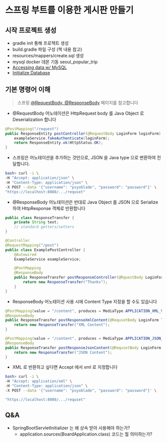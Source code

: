 # 스프링 부트를 이용한 게시판 만들기

## 시작 프로젝트 생성
* gradle init 통해 프로젝트 생성
* build.gradle 파일 구성 (책 내용 참고)
* resources/mappers/create.sql 생성
* mysql docker 데몬 기동 seoul_popular_trip
* [Accessing data w/ MySQL](https://spring.io/guides/gs/accessing-data-mysql/)
* [Initialize Database](https://docs.spring.io/spring-boot/docs/2.1.18.RELEASE/reference/html/howto-database-initialization.html)

## 기본 명령어 이해
> 스프링 [@RequestBody, @ResponseBody](https://www.baeldung.com/spring-request-response-body) 페이지를 참고합니다

* @RequestBody 어노테이션은 HttpRequest body 를 Java Object 로 Deserialization 합니다
```java
@PostMapping("/request")
public ResponseEntity postController(@RequestBody LoginForm loginForm) {
    exampleService.fakeAuthenticate(loginForm);
    return ResponseEntity.ok(HttpStatus.OK);
}
```
* 스프링은 어노테이션을 추가하는 것만으로, JSON 을 Java type 으로 변환하여 전달합니다.
```bash
bash> curl -i \
-H "Accept: application/json" \
-H "Content-Type: application/json" \
-X POST --data '{"username": "psyoblade", "password": "password"}' \
"https://localhost:8080/.../requset"
```

* @ResponseBody 어노테이션은 반대로 Java Object 를 JSON 으로 Serialize 하여 HttpResponse 객체로 반환합니다
```java
public class ResponseTransfer {
    private String text;
    // standard getters/setters
}

@Controller
@RequestMapping("/post")
public class ExamplePostController {
    @Autowired
    ExampleService exampleService;

    @PostMapping
    @ResponseBody
    public ResponseTransfer postResponseController(@RquestBody LoginForm loginForm) {
        return new ResponseTransfer("Thanks");
    }    
}
```

* ResponseBody 어노테이션 사용 시에 Content Type 지정을 할 수도 있습니다
```java
@PostMapping(value = "/content", produces = MediaType.APPLICATION_XML_VALUE)
@ResponseBody
public ResponseTransfer postResponseXmlContent(@RequsetBody LoginForm loginForm) {
    return new ResponseTransfer("XML Content");
}

@PostMapping(value = "/content", produces = MediaType.APPLICATION_JSON_VALUE)
@ResponseBody
public ResponseTransfer postResponseJsonContent(@RequsetBody LoginForm loginForm) {
    return new ResponseTransfer("JSON Content");
}
```
* XML 로 반환하고 싶다면 Accept 에서 xml 로 지정합니다
```bash
bash> curl -i \
-H "Accept: application/xml" \
-H "Content-Type: application/json" \
-X POST --data '{"username": "psyoblade", "password": "password"}' \

"https://localhost:8080/.../requset"
```

## Q&A
* SpringBootServletInitializer 는 왜 상속 받아 사용해야 하는가?
  - application.sources(BoardApplication.class) 코드는 뭘 의미하는가?


